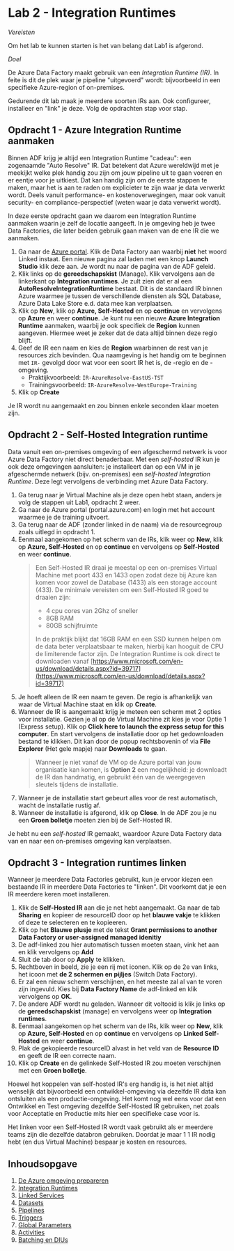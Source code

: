 # Lab 2 - Integration Runtimes

*Vereisten*

Om het lab te kunnen starten is het van belang dat Lab1 is afgerond.

*Doel*

De Azure Data Factory maakt gebruik van een *Integration Runtime (IR)*. In feite is dit de plek waar je pipeline "uitgevoerd" wordt: bijvoorbeeld in een specifieke Azure-region of on-premises.

Gedurende dit lab maak je meerdere soorten IRs aan. Ook configureer, installeer en "link" je deze. Volg de opdrachten stap voor stap.

## Opdracht 1 - Azure Integration Runtime aanmaken

Binnen ADF krijg je altijd een Integration Runtime "cadeau": een zogenaamde "Auto Resolve" IR. Dat betekent dat Azure wereldwijd met je meekijkt welke plek handig zou zijn om jouw pipeline uit te gaan voeren en er eentje voor je uitkiest. Dat kan handig zijn om de eerste stappen te maken, maar het is aan te raden om explicieter te zijn waar je data verwerkt wordt. Deels vanuit performance- en kostenoverwegingen, maar ook vanuit security- en compliance-perspectief (weten waar je data verwerkt wordt).

In deze eerste opdracht gaan we daarom een Integration Runtime aanmaken waarin je zelf de locatie aangeeft. In je omgeving heb je twee Data Factories, die later beiden gebruik gaan maken van de ene IR die we aanmaken.

1. Ga naar de [Azure portal](portal.azure.com). Klik de Data Factory aan waarbij **niet** het woord Linked instaat. Een nieuwe pagina zal laden met een knop **Launch Studio** klik deze aan. Je wordt nu naar de pagina van de ADF geleid.
2. Klik links op de **gereedschapskist** (Manage). Klik vervolgens aan de linkerkant op **Integration runtimes**. Je zult zien dat er al een **AutoResolveIntegrationRuntime** bestaat. Dit is de standaard IR binnen Azure waarmee je tussen de verschillende diensten als SQL Database, Azure Data Lake Store e.d. data mee kan verplaatsen.
3. Klik op **New**, klik op **Azure, Self-Hosted** en op **continue** en vervolgens op **Azure** en weer **continue**. Je kunt nu een nieuwe **Azure Integration Runtime** aanmaken, waarbij je ook specifiek de **Region** kunnen aangeven. Hiermee weet je zeker dat de data altijd binnen deze regio blijft.
4. Geef de IR een naam en kies de **Region** waarbinnen de rest van je resources zich bevinden. Qua naamgeving is het handig om te beginnen met `IR-` gevolgd door wat voor een soort IR het is, de -regio en de -omgeving.
   * Praktijkvoorbeeld: `IR-AzureResolve-EastUS-TST`
   * Trainingsvoorbeeld: `IR-AzureResolve-WestEurope-Training`
5. Klik op **Create**

Je IR wordt nu aangemaakt en zou binnen enkele seconden klaar moeten zijn.

## Opdracht 2 - Self-Hosted Integration runtime

Data vanuit een on-premises omgeving of een afgeschermd netwerk is voor Azure Data Factory niet direct benaderbaar. Met een *self-hosted* IR kun je ook deze omgevingen aansluiten: je installeert dan op een VM in je afgeschermde netwerk (bijv. on-premises) een *self-hosted Integration Runtime*. Deze legt vervolgens de verbinding met Azure Data Factory.

1. Ga terug naar je Virtual Machine als je deze open hebt staan, anders je volg de stappen uit Lab1, opdracht 2 weer.
2. Ga naar de Azure portal (portal.azure.com) en login met het account waarmee je de training uitvoert.
3. Ga terug naar de ADF (zonder linked in de naam) via de resourcegroup zoals uitlegd in opdracht 1.
4. Eenmaal aangekomen op het scherm van de IRs, klik weer op **New**, klik op **Azure, Self-Hosted** en op **continue** en vervolgens op **Self-Hosted** en weer **continue**.
   > Een Self-Hosted IR draai je meestal op een on-premises Virtual Machine met poort 433 en 1433 open zodat deze bij Azure kan komen voor zowel de Database (1433) als een storage account (433). De minimale vereisten om een Self-Hosted IR goed te draaien zijn:
   >
   > * 4 cpu cores van 2Ghz of sneller
   > * 8GB RAM
   > * 80GB schijfruimte
   >
   > In de praktijk blijkt dat 16GB RAM en een SSD kunnen helpen om de data beter verplaatsbaar te maken, hierbij kan hooguit de CPU de limiterende factor zijn.
   > De Integration Runtime is ook direct te downloaden vanaf [https://www.microsoft.com/en-us/download/details.aspx?id=39717](https://www.microsoft.com/en-us/download/details.aspx?id=39717)
5. Je hoeft alleen de IR een naam te geven. De regio is afhankelijk van waar de Virtual Machine staat en klik op **Create**.
6. Wanneer de IR is aangemaakt krijg je meteen een scherm met 2 opties voor installatie. Gezien je al op de Virtual Machine zit kies je voor Optie 1 (Express setup). Klik op **Click here to launch the express setup for this computer**. En start vervolgens de installatie door op het gedownloaden bestand te klikken. Dit kan door de popup rechtsbovenin of via **File Explorer** (Het gele mapje) naar **Downloads** te gaan.
   > Wanneer je niet vanaf de VM op de Azure portal van jouw organisatie kan komen, is **Option 2** een mogelijkheid: je downloadt de IR dan handmatig, en gebruikt één van de weergegeven sleutels tijdens de installatie.
7. Wanneer je de installatie start gebeurt alles voor de rest automatisch, wacht de installatie rustig af.
8. Wanneer de installatie is afgerond, klik op **Close**. In de ADF zou je nu een **Groen bolletje** moeten zien bij de Self-Hosted IR.

Je hebt nu een *self-hosted* IR gemaakt, waardoor Azure Data Factory data van en naar een on-premises omgeving kan verplaatsen.

## Opdracht 3 - Integration runtimes linken

Wanneer je meerdere Data Factories gebruikt, kun je ervoor kiezen een bestaande IR in meerdere Data Factories te "linken". Dit voorkomt dat je een IR meerdere keren moet installeren.

1. Klik de **Self-Hosted IR** aan die je net hebt aangemaakt. Ga naar de tab **Sharing** en kopieer de resourceID door op het **blauwe vakje** te klikken of deze te selecteren en te kopieeren.
2. Klik op het **Blauwe plusje** met de tekst **Grant permissions to another Data Factory or user-assigned managed idenitiy**
3. De adf-linked zou hier automatisch tussen moeten staan, vink het aan en klik vervolgens op **Add**
4. Sluit de tab door op **Apply** te klikken.
5. Rechtboven in beeld, zie je een rij met iconen. Klik op de 2e van links, het icoon met **de 2 schermen en pijljes** (Switch Data Factory).
6. Er zal een nieuw scherm verschijnen, en het meeste zal al van te voren zijn ingevuld. Kies bij **Data Factory Name** de adf-linked en klik vervolgens op **OK**.
7. De andere ADF wordt nu geladen. Wanneer dit voltooid is klik je links op de **gereedschapskist** (manage) en vervolgens weer op **Integration runtimes**.
8. Eenmaal aangekomen op het scherm van de IRs, klik weer op **New**, klik op **Azure, Self-Hosted** en op **continue** en vervolgens op **Linked Self-Hosted** en weer **continue**.
9. Plak de gekopieerde resourceID alvast in het veld van de **Resource ID** en geeft de IR een correcte naam.
10. Klik op **Create** en de gelinkede Self-Hosted IR zou moeten verschijnen met een **Groen bolletje**.

Hoewel het koppelen van self-hosted IR's erg handig is, is het niet altijd wenselijk dat bijvoorbeeld een ontwikkel-omgeving via dezelfde IR data kan ontsluiten als een productie-omgeving. Het komt nog wel eens voor dat een Ontwikkel en Test omgeving dezelfde Self-Hosted IR gebruiken, net zoals voor Acceptatie en Productie mits hier een specifieke case voor is.

Het linken voor een Self-Hosted IR wordt vaak gebruikt als er meerdere teams zijn die dezelfde databron gebruiken. Doordat je maar 1 1 IR nodig hebt (en dus Virtual Machine) bespaar je kosten en resources.

## Inhoudsopgave

1. [De Azure omgeving prepareren](../Lab1/LabInstructions1.md)
2. [Integration Runtimes](../Lab2/LabInstructions2.md)
3. [Linked Services](../Lab3/LabInstructions3.md)
4. [Datasets](../Lab4/LabInstructions4.md)
5. [Pipelines](../Lab5/LabInstructions5.md)
6. [Triggers](../Lab6/LabInstructions6.md)
7. [Global Parameters](../Lab7/LabInstructions7.md)
8. [Activities](../Lab8/LabInstructions8.md)
9. [Batching en DIUs](../Lab9/LabInstructions9.md)